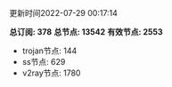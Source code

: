 更新时间2022-07-29 00:17:14

**总订阅: 378**
**总节点: 13542**
**有效节点: 2553**
- trojan节点: 144
- ss节点: 629
- v2ray节点: 1780
